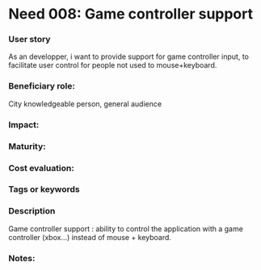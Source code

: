 # Need 008: Game controller support

### User story
As an developper, i want to provide support for game controller input, to facilitate user control for people not used to mouse+keyboard.

### Beneficiary role: 
City knowledgeable person, general audience

### Impact: 

### Maturity:

### Cost evaluation:

### Tags or keywords

### Description
Game controller support : ability to control the application with a game controller (xbox...) instead of mouse + keyboard.

### Notes:
